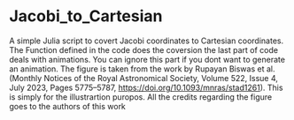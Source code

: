 # Jacobi_to_Cartesian
A simple Julia script to covert Jacobi coordinates to Cartesian coordinates.
The Function defined in the code does the coversion the last part of code deals with animations. You can ignore this part if you dont want to generate an animation.
The figure is taken from the work by Rupayan Biswas et al. (Monthly Notices of the Royal Astronomical Society, Volume 522, Issue 4, July 2023, Pages 5775–5787, https://doi.org/10.1093/mnras/stad1261). This is simply for the illustrartion puropos. All the credits regarding the figure goes to the authors of this work
